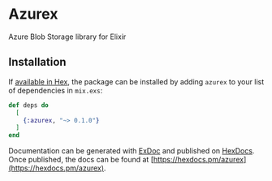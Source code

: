 # Azurex

Azure Blob Storage library for Elixir

## Installation

If [available in Hex](https://hex.pm/docs/publish), the package can be installed
by adding `azurex` to your list of dependencies in `mix.exs`:

```elixir
def deps do
  [
    {:azurex, "~> 0.1.0"}
  ]
end
```

Documentation can be generated with [ExDoc](https://github.com/elixir-lang/ex_doc)
and published on [HexDocs](https://hexdocs.pm). Once published, the docs can
be found at [https://hexdocs.pm/azurex](https://hexdocs.pm/azurex).
